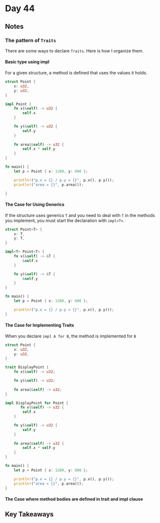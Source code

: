 # Day 44

## Notes

### The pattern of `Traits`

There are some ways to declare `Traits`. Here is how I organize them.

#### Basic type using impl

For a given structure, a method is defined that uses the values it holds.

```rust
struct Point {
    x: u32,
    y: u32,
}

impl Point {
    fn x(&self) -> u32 {
        self.x
    }

    fn y(&self) -> u32 {
        self.y
    }
    
    fn area(&self) -> u32 {
        self.x * self.y
    }
}

fn main() {
    let p = Point { x: 1280, y: 800 };

    println!("p.x = {} / p.y = {}", p.x(), p.y());
    println!("area = {}", p.area());

}
```

#### The Case for Using Generics

If the structure uses generics `T` and you need to deal with `T` in the methods you implement, you must start the declaration with `impl<T>`.

```rust
struct Point<T> {
    x: T,
    y: T,
}

impl<T> Point<T> {
    fn x(&self) -> &T {
        &self.x
    }

    fn y(&self) -> &T {
        &self.y
    }
}

fn main() {
    let p = Point { x: 1280, y: 800 };

    println!("p.x = {} / p.y = {}", p.x(), p.y());
}
```

#### The Case for Implementing Traits

When you declare `impl A for B`, the method is implemented for `B`

```rust
struct Point {
    x: u32,
    y: u32,
} 

trait DisplayPoint {
    fn x(&self) -> u32;

    fn y(&self) -> u32;
    
    fn area(&self) -> u32;
}

impl DisplayPoint for Point {
       fn x(&self) -> u32 {
        self.x
    }

    fn y(&self) -> u32 {
        self.y
    }
    
    fn area(&self) -> u32 {
        self.x * self.y
    } 
}

fn main() {
    let p = Point { x: 1280, y: 800 };

    println!("p.x = {} / p.y = {}", p.x(), p.y());
    println!("area = {}", p.area());
}
```

#### The Case where method bodies are defined in trait and impl clause

## Key Takeaways
